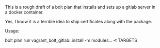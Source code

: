 This is a rough draft of a bolt plan that installs and sets up a gitlab server in a docker container.

Yes, I know it is a terrible idea to ship certificates along with the package.

Usage:

bolt plan run vagrant_bolt_gitlab::install -m modules:.. -t TARGETS
